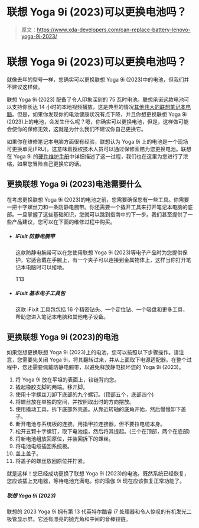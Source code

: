 # 联想 Yoga 9i (2023)可以更换电池吗？

> 原文：<https://www.xda-developers.com/can-replace-battery-lenovo-yoga-9i-2023/>

# 联想 Yoga 9i (2023)可以更换电池吗？

就像去年的型号一样，您确实可以更换联想 Yoga 9i (2023)中的电池，但我们并不建议这样做。

联想 Yoga 9i (2023) 配备了令人印象深刻的 75 瓦时电池。联想承诺这款电池可以支持你长达 14 小时的本地视频播放，这是典型的情况[其他伟大的联想笔记本电脑](https://www.xda-developers.com/best-lenovo-laptops/)。但是，如果你发现你的电池健康状况有点下降，并且你想更换联想 Yoga 9i (2023)上的电池，会发生什么呢？嗯，你确实可以更换电池，但是，这样做可能会使你的保修无效，这就是为什么我们不建议你自己更换它。

如果你在维修笔记本电脑方面很有经验，联想认为 Yoga 9i 上的电池是一个现场可更换单元(FRU)。这意味着授权技术人员可以通过保修索赔为您更换电池。联想在 Yoga 9i 的[硬件维护手册](https://download.lenovo.com/consumer/mobiles_pub/yoga_9i_14_8_hmm.pdf)中详细描述了这一过程，我们也在这里为您进行了浓缩，如果您冒险自己更换它的话。

## 更换联想 Yoga 9i (2023)电池需要什么

在考虑更换联想 Yoga 9i (2023)的电池之前，您需要确保您有一些工具。你需要一把十字螺丝刀和一条防静电腕带。你还需要一个撬开工具来打开笔记本电脑的底部。一旦掌握了这些基础知识，您就可以跳到指南中的下一步。我们甚至提供了一些产品建议，您可以在下面的维修过程中购买。

*   ##### iFixit 防静电腕带

    这款防静电腕带可以在您使用联想 Yoga 9i (2023)等电子产品时为您提供保护。它适合戴在手腕上，有一个夹子可以连接到金属物体上，这样当你打开笔记本电脑时可以接地。

    T13
*   ##### iFixit 基本电子工具包

    这款 iFixit 工具包包括 16 个精密钻头、一个定位钻、一个吸盘和更多工具，帮助您进入笔记本电脑和其他电子设备。

## 更换联想 Yoga 9i (2023)的电池

如果您想更换联想 Yoga 9i (2023)上的电池，您可以按照以下步骤操作。请注意，您需要先关闭 Yoga 9i，将其翻转过来，并从上面取下电源适配器。在整个过程中，您还需要佩戴防静电腕带，以避免释放静电损坏您的 Yoga 9i (2023)。

1.  将 Yoga 9i 放在平坦的表面上，铰链背向您。
2.  撬起橡胶支脚的两端。移开脚。
3.  使用十字螺丝刀卸下底部的九个螺钉。(顶部五个，底部四个)
4.  将螺丝放在单独的空间，并按照取出时的方向摆放。
5.  使用撬动工具，拆下底部外壳盖。从靠近转轴的底角开始，然后慢慢卸下盖子。
6.  断开电池与系统板的连接。用指甲拉连接器，但不要拉电缆本身。
7.  松开五颗十字螺钉，取下电池组，然后将其提起。(三个在顶部，两个在底部)
8.  将新电池组放回原位，并装回拆下的螺丝。
9.  将电池电缆插回系统板。
10.  盖上盖子。
11.  将盖子的螺丝放回原位并拧紧。

就是这样！您已经成功更换了联想 Yoga 9i (2023)的电池。既然系统已经恢复，您应该插上充电器，等待电池充满电。你的瑜伽 9i 现在应该恢复正常功能了。

##### 联想 Yoga 9i (2023)

联想的 2023 Yoga 9i 拥有第 13 代英特尔酷睿 i7 处理器和令人惊叹的有机发光二极管显示屏。它还有漂亮的抛光角和中间的音棒铰链。